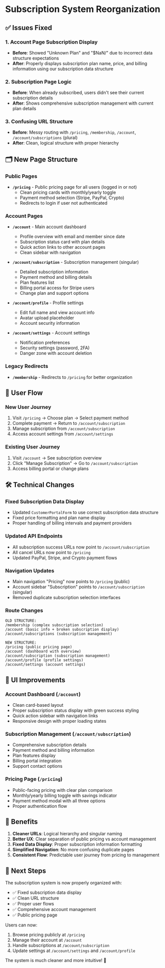 # Subscription System Reorganization

## ✅ **Issues Fixed**

### 1. **Account Page Subscription Display**

- **Before**: Showed "Unknown Plan" and "$NaN/" due to incorrect data structure expectations
- **After**: Properly displays subscription plan name, price, and billing information using our subscription data structure

### 2. **Subscription Page Logic**

- **Before**: When already subscribed, users didn't see their current subscription details
- **After**: Shows comprehensive subscription management with current plan details

### 3. **Confusing URL Structure**

- **Before**: Messy routing with `/pricing`, `/membership`, `/account`, `/account/subscriptions` (plural)
- **After**: Clean, logical structure with proper hierarchy

## 🗂️ **New Page Structure**

### **Public Pages**

- **`/pricing`** - Public pricing page for all users (logged in or not)
  - Clean pricing cards with monthly/yearly toggle
  - Payment method selection (Stripe, PayPal, Crypto)
  - Redirects to login if user not authenticated

### **Account Pages**

- **`/account`** - Main account dashboard

  - Profile overview with email and member since date
  - Subscription status card with plan details
  - Quick action links to other account pages
  - Clean sidebar with navigation

- **`/account/subscription`** - Subscription management (singular)

  - Detailed subscription information
  - Payment method and billing details
  - Plan features list
  - Billing portal access for Stripe users
  - Change plan and support options

- **`/account/profile`** - Profile settings

  - Edit full name and view account info
  - Avatar upload placeholder
  - Account security information

- **`/account/settings`** - Account settings
  - Notification preferences
  - Security settings (password, 2FA)
  - Danger zone with account deletion

### **Legacy Redirects**

- **`/membership`** - Redirects to `/pricing` for better organization

## 🔄 **User Flow**

### **New User Journey**

1. Visit `/pricing` → Choose plan → Select payment method
2. Complete payment → Return to `/account/subscription`
3. Manage subscription from `/account/subscription`
4. Access account settings from `/account/settings`

### **Existing User Journey**

1. Visit `/account` → See subscription overview
2. Click "Manage Subscription" → Go to `/account/subscription`
3. Access billing portal or change plans

## 🛠️ **Technical Changes**

### **Fixed Subscription Data Display**

- Updated `CustomerPortalForm` to use correct subscription data structure
- Fixed price formatting and plan name display
- Proper handling of billing intervals and payment providers

### **Updated API Endpoints**

- All subscription success URLs now point to `/account/subscription`
- All cancel URLs now point to `/pricing`
- Updated PayPal, Stripe, and Crypto payment flows

### **Navigation Updates**

- Main navigation "Pricing" now points to `/pricing` (public)
- Account sidebar "Subscription" points to `/account/subscription` (singular)
- Removed duplicate subscription selection interfaces

### **Route Changes**

```
OLD STRUCTURE:
/membership (complex subscription selection)
/account (basic info + broken subscription display)
/account/subscriptions (subscription management)

NEW STRUCTURE:
/pricing (public pricing page)
/account (dashboard with overview)
/account/subscription (subscription management)
/account/profile (profile settings)
/account/settings (account settings)
```

## 📱 **UI Improvements**

### **Account Dashboard (`/account`)**

- Clean card-based layout
- Proper subscription status display with green success styling
- Quick action sidebar with navigation links
- Responsive design with proper loading states

### **Subscription Management (`/account/subscription`)**

- Comprehensive subscription details
- Payment method and billing information
- Plan features display
- Billing portal integration
- Support contact options

### **Pricing Page (`/pricing`)**

- Public-facing pricing with clear plan comparison
- Monthly/yearly billing toggle with savings indicator
- Payment method modal with all three options
- Proper authentication flow

## 🔧 **Benefits**

1. **Cleaner URLs**: Logical hierarchy and singular naming
2. **Better UX**: Clear separation of public pricing vs account management
3. **Fixed Data Display**: Proper subscription information formatting
4. **Simplified Navigation**: No more confusing duplicate pages
5. **Consistent Flow**: Predictable user journey from pricing to management

## 🚀 **Next Steps**

The subscription system is now properly organized with:

- ✅ Fixed subscription data display
- ✅ Clean URL structure
- ✅ Proper user flows
- ✅ Comprehensive account management
- ✅ Public pricing page

Users can now:

1. Browse pricing publicly at `/pricing`
2. Manage their account at `/account`
3. Handle subscriptions at `/account/subscription`
4. Update settings at `/account/settings` and `/account/profile`

The system is much cleaner and more intuitive! 🎉
